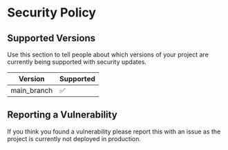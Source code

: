 # Security Policy

## Supported Versions

Use this section to tell people about which versions of your project are
currently being supported with security updates.

| Version     | Supported          |
|-------------|--------------------|
| main_branch | :white_check_mark: |

## Reporting a Vulnerability

If you think you found a vulnerability please report this with an issue as the project is currently not deployed in
production.
